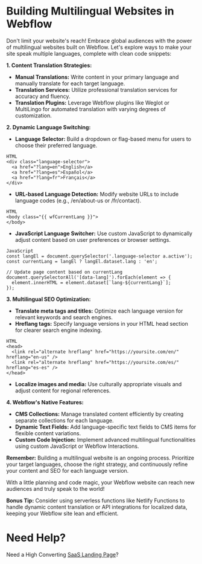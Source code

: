 # Building Multilingual Websites in Webflow

Don't limit your website's reach! Embrace global audiences with the power of multilingual websites built on Webflow. Let's explore ways to make your site speak multiple languages, complete with clean code snippets:

**1. Content Translation Strategies:**

  - **Manual Translations:** Write content in your primary language and manually translate for each target language.
  - **Translation Services:** Utilize professional translation services for accuracy and fluency.
  - **Translation Plugins:** Leverage Webflow plugins like Weglot or MultiLingo for automated translation with varying degrees of customization.

**2. Dynamic Language Switching:**

  - **Language Selector:** Build a dropdown or flag-based menu for users to choose their preferred language.
  ```
  HTML
  <div class="language-selector">
    <a href="?lang=en">English</a>
    <a href="?lang=es">Español</a>
    <a href="?lang=fr">Français</a>
  </div>

  ```
  - **URL-based Language Detection:** Modify website URLs to include language codes (e.g., /en/about-us or /fr/contact).
  ```
  HTML
  <body class="{{ wfCurrentLang }}">
  </body>

  ```
  - **JavaScript Language Switcher:** Use custom JavaScript to dynamically adjust content based on user preferences or browser settings.
  ```
  JavaScript
  const langEl = document.querySelector('.language-selector a.active');
  const currentLang = langEl ? langEl.dataset.lang : 'en';
  
  // Update page content based on currentLang
  document.querySelectorAll('[data-lang]').forEach(element => {
    element.innerHTML = element.dataset[`lang-${currentLang}`];
  });
  
  ```
**3. Multilingual SEO Optimization:**

  - **Translate meta tags and titles:** Optimize each language version for relevant keywords and search engines.
  - **Hreflang tags:** Specify language versions in your HTML head section for clearer search engine indexing.

  ```
  HTML
  <head>
    <link rel="alternate hreflang" href="https://yoursite.com/en/" hreflang="en-us" />
    <link rel="alternate hreflang" href="https://yoursite.com/es/" hreflang="es-es" />
  </head>
  
  ```
  - **Localize images and media:** Use culturally appropriate visuals and adjust content for regional references.

**4. Webflow's Native Features:**

  - **CMS Collections:** Manage translated content efficiently by creating separate collections for each language.
  - **Dynamic Text Fields:** Add language-specific text fields to CMS items for flexible content variations.
  - **Custom Code Injection:** Implement advanced multilingual functionalities using custom JavaScript or Webflow Interactions.

**Remember:** Building a multilingual website is an ongoing process. Prioritize your target languages, choose the right strategy, and continuously refine your content and SEO for each language version.

With a little planning and code magic, your Webflow website can reach new audiences and truly speak to the world!

**Bonus Tip:** Consider using serverless functions like Netlify Functions to handle dynamic content translation or API integrations for localized data, keeping your Webflow site lean and efficient.

# Need Help?
Need a High Converting [SaaS Landing Page](https://epyc.in/)?
